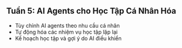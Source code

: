 ## Tuần 5: AI Agents cho Học Tập Cá Nhân Hóa
- Tùy chỉnh AI agents theo nhu cầu cá nhân
- Tự động hóa các nhiệm vụ học tập lặp lại
- Kế hoạch học tập và gợi ý do AI điều khiển